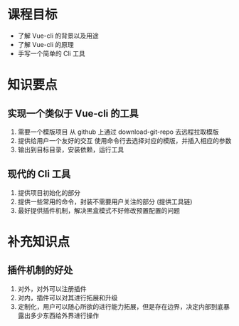 # 课程目标

- 了解 Vue-cli 的背景以及用途
- 了解 Vue-cli 的原理
- 手写一个简单的 Cli 工具

# 知识要点

## 实现一个类似于 Vue-cli 的工具

1. 需要一个模版项目
   从 github 上通过 download-git-repo 去远程拉取模版
2. 提供给用户一个友好的交互
   使用命令行去选择对应的模版，并插入相应的参数
3. 输出到目标目录，安装依赖，运行工具

## 现代的 Cli 工具

1. 提供项目初始化的部分
2. 提供一些常用的命令，封装不需要用户关注的部分 (提供工具链)
3. 最好提供插件机制，解决黑盒模式不好修改预置配置的问题

# 补充知识点

## 插件机制的好处

1. 对外，对外可以注册插件
2. 对内，插件可以对其进行拓展和升级
3. 定制化，用户可以随心所欲的进行能力拓展，但是存在边界，决定内部到底暴露出多少东西给外界进行操作
